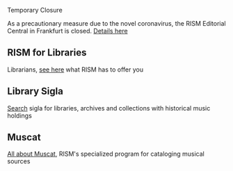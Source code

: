 <article class="notification is-warning is-light">
    <p class="has-text-weight-semibold">Temporary Closure</p>
    <p>As a precautionary measure due to the novel coronavirus, the RISM Editorial Central in Frankfurt is closed. <a href="/new_at_rism/2020/03/18/rism-central-office-temporarily-closed.html">Details here</a></p>
</article>

## RISM for Libraries

Librarians, [see here](/organization/rism-for-libraries.html) what RISM has to offer you

## Library Sigla

[Search](/community/sigla.html) sigla for libraries, archives and collections with historical music holdings

## Muscat

[All about Muscat](/community/muscat.html), RISM's specialized program for cataloging musical sources